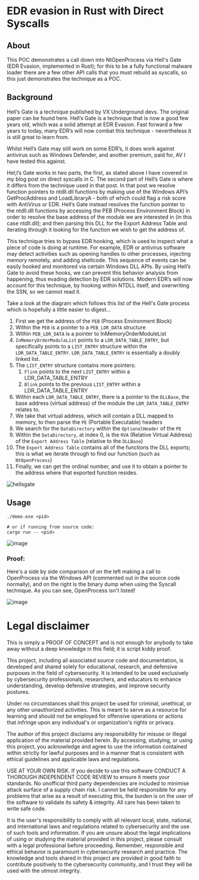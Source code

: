 # EDR evasion in Rust with Direct Syscalls

## About

This POC demonstrates a call down into NtOpenProcess via Hell's Gate (EDR Evasion, implemented in Rust); for this to be a fully functional malware loader there are
a few other API calls that you must rebuild as syscalls, so this just demonstrates the technique as a POC.


## Background

Hell’s Gate is a technique published by VX Underground devs. The original paper can be found here. Hell’s Gate is a technique that is now a good few years old, which was a solid attempt at EDR Evasion. Fast forward a few years to today, many EDR’s will now combat this technique - nevertheless it is still great to learn from.

Whilst Hell’s Gate may still work on some EDR’s, it does work against antivirus such as Windows Defender, and another premium, paid for, AV I have tested this against.

Hel;l’s Gate works in two parts, the first, as stated above I have covered in my blog post on direct syscalls in C. The second part of Hell’s Gate is where it differs from the technique used in that post. In that post we resolve function pointers to ntdll.dll functions by making use of the Windows API’s GetProcAddress and LoadLibraryA - both of which could flag a risk score with AntiVirus or EDR. Hell’s Gate instead resolves the function pointer to the ntdll.dll functions by accessing the PEB (Process Environment Block) in order to resolve the base address of the module we are interested in (in this case ntdll.dll); and then parsing this DLL for the Export Address Table and iterating through it looking for the function we wish to get the address of.

This technique tries to bypass EDR hooking, which is used to inspect what a piece of code is doing at runtime. For example, EDR or antivirus software may detect activities such as opening handles to other processes, injecting memory remotely, and adding shellcode. This sequence of events can be easily hooked and monitored via certain Windows DLL APIs. By using Hell’s Gate to avoid these hooks, we can prevent this behavior analysis from happening, thus evading detection by EDR solutions. Modern EDR’s will now account for this technique, by hooking within NTDLL itself, and overwriting the SSN, so we cannot read it.

Take a look at the diagram which follows this list of the Hell's Gate process which is hopefully a little easier to digest...

1) First we get the address of the `PEB` (Process Environment Block)
2) Within the `PEB` is a pointer to a `PEB_LDR_DATA` structure
3) Within `PEB_LDR_DATA` is a pointer to InMemoryOrderModuleList
4) `InMemoryOrderModuleList` points to a `LDR_DATA_TABLE_ENTRY`, but specifically points to a `LIST_ENTRY` structure within the `LDR_DATA_TABLE_ENTRY`. `LDR_DATA_TABLE_ENTRY` is essentially a doubly linked list.
5) The `LIST_ENTRY` structure contains more pointers:
   1) `Flink` points to the next `LIST_ENTRY` within a LDR_DATA_TABLE_ENTRY
   2) `Blink` points to the previous `LIST_ENTRY` within a LDR_DATA_TABLE_ENTRY
6) Within each `LDR_DATA_TABLE_ENTRY`, there is a pointer to the `DLLBase`, the base address (virtual address) of the module the `LDR_DATA_TABLE_ENTRY` relates to.
7) We take that virtual address, which will contain a DLL mapped to memory, to then parse the `PE` (Portable Executable) headers
8) We search for the `DataDirectory` within the `OptionalHeader` of the `PE`
9) Within the `DataDirectory`, at index 0, is the `RVA` (Relative Virtual Address) of the `Export Address Table` (relative to the `DLLBase`)
10) The `Export Address Table` contains all of the functions the DLL exports; this is what we iterate through to find our function (such as `NtOpenProcess`)
11) Finally, we can get the ordinal number, and use it to obtain a pointer to the address where that exported function resides.

![hellsgate](https://github.com/0xflux/Rust-Hells-Gate/assets/49762827/c4a35cd5-24f6-4731-bff3-773bcd4a381d)

## Usage

```shell
./demo.exe <pid>

# or if running from source code:
cargo run -- <pid>
```

![image](https://github.com/0xflux/Rust-Hells-Gate/assets/49762827/f92f0011-fd54-4596-a3b2-6c9857a650ca)

### Proof:

Here's a side by side comparison of on the left making a call to OpenProcess via the Windows API
(commented out in the source code normally), and on the right is the binary dump when using the Syscall technique.
As you can see, OpenProcess isn't listed!

![image](https://github.com/0xflux/Rust-syscall-EDR-evasion/assets/49762827/65f66427-4b06-4070-8a35-782de96ce81b)

# Legal disclaimer

This is simply a PROOF OF CONCEPT and is not enough for anybody to take away without a deep knowledge in this
field; it is script kiddy proof.

This project, including all associated source code and documentation, is developed and shared solely for
educational, research, and defensive purposes in the field of cybersecurity. It is intended to be used
exclusively by cybersecurity professionals, researchers, and educators to enhance understanding, develop
defensive strategies, and improve security postures.

Under no circumstances shall this project be used for criminal, unethical, or any other unauthorized activities.
This is meant to serve as a resource for learning and should not be employed for offensive operations or actions
that infringe upon any individual's or organization's rights or privacy.

The author of this project disclaims any responsibility for misuse or illegal application of the material
provided herein. By accessing, studying, or using this project, you acknowledge and agree to use the information
contained within strictly for lawful purposes and in a manner that is consistent with ethical guidelines and
applicable laws and regulations.

USE AT YOUR OWN RISK. If you decide to use this software CONDUCT A THOROUGH INDEPENDENT CODE REVIEW to ensure it
meets your standards. No unofficial third party dependencies are included to minimise attack surface of a supply
chain risk. I cannot be held responsible for any problems that arise as a result of executing this, the burden
is on the user of the software to validate its safety & integrity. All care has been taken to write safe code.

It is the user's responsibility to comply with all relevant local, state, national, and international laws and
regulations related to cybersecurity and the use of such tools and information. If you are unsure about the
legal implications of using or studying the material provided in this project, please consult with a legal
professional before proceeding. Remember, responsible and ethical behavior is paramount in cybersecurity research
and practice. The knowledge and tools shared in this project are provided in good faith to contribute positively
to the cybersecurity community, and I trust they will be used with the utmost integrity.
